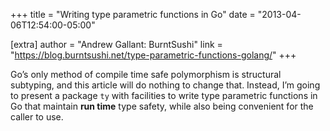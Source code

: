 +++
title = "Writing type parametric functions in Go"
date = "2013-04-06T12:54:00-05:00"

[extra]
author = "Andrew Gallant: BurntSushi"
link = "https://blog.burntsushi.net/type-parametric-functions-golang/"
+++
<p>Go&rsquo;s only method of compile time safe polymorphism is structural subtyping, and
this article will do nothing to change that. Instead, I&rsquo;m going to present a
package <code>ty</code> with facilities to write type parametric functions in Go that
maintain <strong>run time</strong> type safety, while also being convenient for the
caller to use.</p>